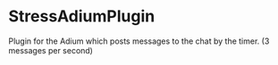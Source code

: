 StressAdiumPlugin
=================

Plugin for the Adium which posts messages to the chat by the timer. (3 messages per second)
